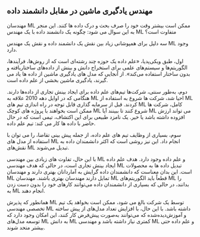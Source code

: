 ## مهندس یادگیری ماشین در مقابل دانشمند داده

مهندسان ML ممکن است بیشتر وقت خود را صرف بحث و درک داده ها کنند. این منجر به این سوال می شود: چگونه یک دانشمند داده با یک مهندس ML متفاوت است؟

سه دلیل برای همپوشانی زیاد بین نقش یک دانشمند داده و نقش یک مهندس ML وجود دارد.

اول، طبق ویکی‌پدیا، «علم داده یک حوزه چند رشته‌ای است که از روش‌ها، فرآیندها، الگوریتم‌ها و سیستم‌های علمی برای استخراج دانش و بینش از داده‌های ساختاریافته و بدون ساختار استفاده می‌کند». از آنجایی که مدل های یادگیری ماشین از داده ها یاد می گیرند، یادگیری ماشین بخشی از علم داده است.

دوم، به‌طور سنتی، شرکت‌ها تیم‌های علم داده برای ایجاد بینش تجاری از داده‌ها دارند. هنگامی که در اوایل دهه 2010 علاقه به ML احیا شد، شرکت ها شروع به استفاده از ML کردند. قبل از سرمایه گذاری قابل توجه در راه اندازی تیم های ML کامل، شرکت ها ممکن است بخواهند با پروژه های کوچک ML شروع کنند تا ببینند آیا ML می تواند ارزش افزوده داشته باشد یا خیر. یک نامزد طبیعی برای این اکتشاف، تیمی است که در حال حاضر با داده ها کار می کند: تیم علم داده.

سوم، بسیاری از وظایف تیم های علم داده، از جمله پیش بینی تقاضا، را می توان با استفاده از مدل های ML انجام داد. این نیز روشی است که اکثر دانشمندان داده به نقش‌های ML تبدیل می‌شوند.

با این حال، تفاوت های زیادی بین مهندسی ML و علم داده وجود دارد. هدف علم داده ایجاد بینش تجاری است، در حالی که هدف مهندسی ML تبدیل داده ها به محصولات است. این بدان معناست که دانشمندان داده گرایش به آماردانان بهتری دارند و مهندسان ML تمایل دارند مهندسان بهتری باشند. مهندسان ML قطعاً باید الگوریتم‌های ML را بدانند، در حالی که بسیاری از دانشمندان داده می‌توانند کارهای خود را بدون دست زدن به ML انجام دهند.

همانطور که پذیرش ML توسط یک شرکت بالغ می شود، ممکن است بخواهد یک تیم تخصصی مهندسی ML داشته باشد. با این حال، با افزایش تعداد مدل‌های از پیش ساخته و آموزش‌دیده‌شده که می‌توانند به‌صورت پیش‌فرض کار کنند، این امکان وجود دارد که توسعه مدل‌های ML به دانش ML کمتری نیاز داشته باشد و مهندسی ML و علم داده حتی بیشتر متحد شوند.
